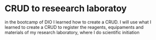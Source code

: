 # CRUD to reseearch laboratoy
in the bootcamp of DIO I learned how to create a CRUD.
I will use what I learned to create a CRUD to register the reagents, equipaments and materials of my research laboratory, where I do scientific initiation
